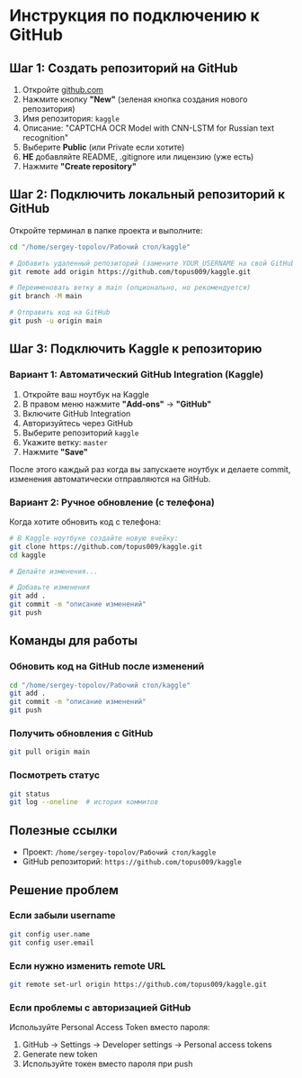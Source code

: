 # Инструкция по подключению к GitHub

## Шаг 1: Создать репозиторий на GitHub

1. Откройте [github.com](https://github.com)
2. Нажмите кнопку **"New"** (зеленая кнопка создания нового репозитория)
3. Имя репозитория: `kaggle`
4. Описание: "CAPTCHA OCR Model with CNN-LSTM for Russian text recognition"
5. Выберите **Public** (или Private если хотите)
6. **НЕ** добавляйте README, .gitignore или лицензию (уже есть)
7. Нажмите **"Create repository"**

## Шаг 2: Подключить локальный репозиторий к GitHub

Откройте терминал в папке проекта и выполните:

```bash
cd "/home/sergey-topolov/Рабочий стол/kaggle"

# Добавить удаленный репозиторий (замените YOUR_USERNAME на свой GitHub username)
git remote add origin https://github.com/topus009/kaggle.git

# Переименовать ветку в main (опционально, но рекомендуется)
git branch -M main

# Отправить код на GitHub
git push -u origin main
```

## Шаг 3: Подключить Kaggle к репозиторию

### Вариант 1: Автоматический GitHub Integration (Kaggle)

1. Откройте ваш ноутбук на Kaggle
2. В правом меню нажмите **"Add-ons"** → **"GitHub"**
3. Включите GitHub Integration
4. Авторизуйтесь через GitHub
5. Выберите репозиторий `kaggle`
6. Укажите ветку: `master`
7. Нажмите **"Save"**

После этого каждый раз когда вы запускаете ноутбук и делаете commit, изменения автоматически отправляются на GitHub.

### Вариант 2: Ручное обновление (с телефона)

Когда хотите обновить код с телефона:

```bash
# В Kaggle ноутбуке создайте новую ячейку:
git clone https://github.com/topus009/kaggle.git
cd kaggle

# Делайте изменения...

# Добавьте изменения
git add .
git commit -m "описание изменений"
git push
```

## Команды для работы

### Обновить код на GitHub после изменений

```bash
cd "/home/sergey-topolov/Рабочий стол/kaggle"
git add .
git commit -m "описание изменений"
git push
```

### Получить обновления с GitHub

```bash
git pull origin main
```

### Посмотреть статус

```bash
git status
git log --oneline  # история коммитов
```

## Полезные ссылки

- Проект: `/home/sergey-topolov/Рабочий стол/kaggle`
- GitHub репозиторий: `https://github.com/topus009/kaggle`

## Решение проблем

### Если забыли username

```bash
git config user.name
git config user.email
```

### Если нужно изменить remote URL

```bash
git remote set-url origin https://github.com/topus009/kaggle.git
```

### Если проблемы с авторизацией GitHub

Используйте Personal Access Token вместо пароля:
1. GitHub → Settings → Developer settings → Personal access tokens
2. Generate new token
3. Используйте токен вместо пароля при push
